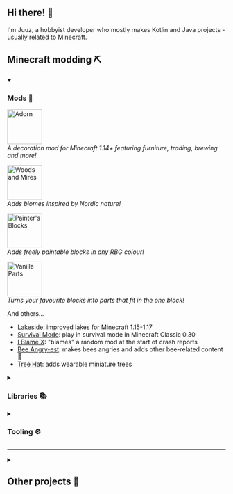 ## Hi there! :wave:

I'm Juuz, a hobbyist developer who mostly makes Kotlin and Java projects - usually related to Minecraft.

## Minecraft modding ⛏

<details open=""><summary><h3>Mods 🎲</h3></summary>

<p><a href="https://github.com/Juuxel/Adorn"><img src="https://i.imgur.com/wFpM7FG.png" alt="Adorn" height="80px"></a>
<br><em>A decoration mod for Minecraft 1.14+ featuring furniture, trading, brewing and more!</em>
<p><a href="https://github.com/Juuxel/WoodsAndMires"><img src="https://i.imgur.com/HeVqFJE.png" alt="Woods and Mires" height="80px"></a>
<br><em>Adds biomes inspired by Nordic nature!</em>
<p><a href="https://github.com/Juuxel/PaintersBlocks"><img src="https://i.imgur.com/uVTHBvB.png" alt="Painter's Blocks" height="80px"></a>
<br><em>Adds freely paintable blocks in any RBG colour!</em>
<p><a href="https://github.com/Juuxel/VanillaParts"><img src="https://i.imgur.com/CKffJH2.png" alt="Vanilla Parts" height="80px"></a>
<br><em>Turns your favourite blocks into parts that fit in the one block!</em>

And others...

- [Lakeside](https://github.com/Juuxel/Lakeside): improved lakes for Minecraft 1.15-1.17
- [Survival Mode](https://github.com/Juuxel/SurvivalMode): play in survival mode in Minecraft Classic 0.30
- [I Blame X](https://github.com/Juuxel/i-blame-x): "blames" a random mod at the start of crash reports
- [Bee Angry-est](https://github.com/Juuxel/BeeAngry-est): makes bees angries and adds other bee-related content :bee:
- [Tree Hat](https://github.com/Juuxel/TreeHat): adds wearable miniature trees

</details>
<details><summary><h3>Libraries 📚</h3></summary>

- [LibGui](https://github.com/CottonMC/LibGui): a modern GUI library for Fabric
- Many APIs in [Fabric API](https://github.com/FabricMC/fabric), including the Screen Handler API and the Loot API

</details>
<details><summary><h3>Tooling ⚙</h3></summary>

- [Architectury](https://github.com/architectury): a cross-platform Minecraft modding toolchain
- [loom-quiltflower](https://github.com/Juuxel/LoomQuiltflower): adds the Quiltflower decompiler to Loom-based development environments
- [AntiquityMC](https://github.com/AntiquityMC): modding Minecraft Classic 0.30 on a modern Fabric toolchain
- [Fabric Filament](https://github.com/FabricMC/fabric-filament): a Gradle plugin to help with building deobfuscation mappings
- [Unprotect](https://github.com/Juuxel/unprotect): a ModLauncher plugin that makes package-private and protected code public at runtime
- [Architectury API Versions](https://github.com/Juuxel/architectury-api-versions) (Website): a website that finds the latest version of Architectury API
- Architectury Versions ([Kotlin](https://github.com/Juuxel/architectury-versions.kt), [old Rust version](https://github.com/Juuxel/architectury-versions)): a CLI tool that finds the latest versions of Architectury and Fabric projects

</details>

---

<details><summary><h2>Other projects 🧪</h2></summary>

- [Gronkify](https://github.com/Juuxel/Gronkify): a cursed Gradle plugin that plays music during your long builds
- [fc0](https://github.com/Juuxel/fc0): a modding toolchain for 2fc0f18
- [Leaf Through](https://github.com/Juuxel/LeafThrough): a simple string reader library for Kotlin
- [Scissors](https://github.com/Juuxel/Scissors): a tool that can "cut away" a deobfuscation mapping layer by comparing it to a larger mapping set
- [Ripple](https://github.com/Juuxel/Ripple): a library for processing deobfuscation mappings 
- [Cucuwiki](https://github.com/Juuxel/cucuwiki): a minimal wiki made in Kotlin and TypeScript
- [LibNinePatch](https://github.com/Juuxel/LibNinePatch): a simple Java 9patch renderer for any graphics API
- [Jankson Record Adapter](https://github.com/Juuxel/JanksonRecordAdapter): an addon for [Jankson](https://github.com/falkreon/Jankson) that serialises Java records
- [Publish Checkstyle Report](https://github.com/Juuxel/publish-checkstyle-report): a GitHub action that shows Checkstyle errors inline as code annotations

</details>
